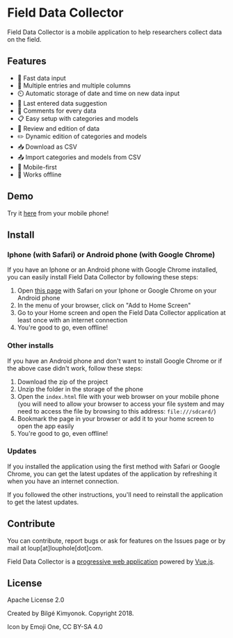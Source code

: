 # Field Data Collector
Field Data Collector is a mobile application to help researchers collect data on the field.

## Features
- 🚀 Fast data input
- 💯 Multiple entries and multiple columns
- ⏲️ Automatic storage of date and time on new data input
- 🔄 Last entered data suggestion
- 💬 Comments for every data
- 📋 Easy setup with categories and models
- 👀 Review and edition of data
- ✏️ Dynamic edition of categories and models
- 📥 Download as CSV 
- 📤 Import categories and models from CSV
- 📲 Mobile-first 
- 📶 Works offline

## Demo
Try it [here](https://whitefangs.github.io/field-data-collector) from your mobile phone!

## Install 
### Iphone (with Safari) or Android phone (with Google Chrome) 
If you have an Iphone or an Android phone with Google Chrome installed, you can easily install Field Data Collector by following these steps:

1. Open [this page](https://whitefangs.github.io/field-data-collector) with Safari on your Iphone or Google Chrome on your Android phone
2. In the menu of your browser, click on "Add to Home Screen"
3. Go to your Home screen and open the Field Data Collector application at least once with an internet connection
4. You're good to go, even offline!

### Other installs
If you have an Android phone and don't want to install Google Chrome or if the above case didn't work, follow these steps:

1. Download the zip of the project
2. Unzip the folder in the storage of the phone
3. Open the `index.html` file with your web browser on your mobile phone (you will need to allow your browser to access your file system and may need to access the file by browsing to this address: `file:///sdcard/`)
6. Bookmark the page in your browser or add it to your home screen to open the app easily
5. You're good to go, even offline!

### Updates
If you installed the application using the first method with Safari or Google Chrome, you can get the latest updates of the application by refreshing it when you have an internet connection.

If you followed the other instructions, you'll need to reinstall the application to get the latest updates.

## Contribute
You can contribute, report bugs or ask for features on the Issues page or by mail at loup[at]louphole[dot]com.

Field Data Collector is a [progressive web application](https://developers.google.com/web/progressive-web-apps/) powered by [Vue.js](https://vuejs.org/).

## License
Apache License 2.0

Created by Bilgé Kimyonok. Copyright 2018.

Icon by Emoji One, CC BY-SA 4.0
